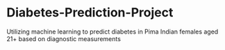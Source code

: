 # Diabetes-Prediction-Project
Utilizing machine learning to predict diabetes in Pima Indian females aged 21+ based on diagnostic measurements
